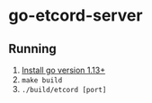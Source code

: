 # go-etcord-server
## Running
1. [Install go version 1.13+](https://golang.org/doc/install)
2. `make build`
3. `./build/etcord [port]`
